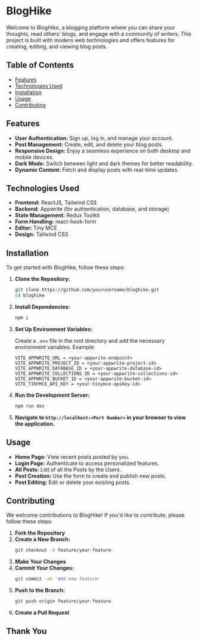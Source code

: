 # BlogHike

Welcome to BlogHike, a blogging platform where you can share your thoughts, read others' blogs, and engage with a community of writers. This project is built with modern web technologies and offers features for creating, editing, and viewing blog posts.

## Table of Contents

- [Features](#features)
- [Technologies Used](#technologies-used)
- [Installation](#installation)
- [Usage](#usage)
- [Contributing](#contributing)

## Features

- **User Authentication:** Sign up, log in, and manage your account.
- **Post Management:** Create, edit, and delete your blog posts.
- **Responsive Design:** Enjoy a seamless experience on both desktop and mobile devices.
- **Dark Mode:** Switch between light and dark themes for better readability.
- **Dynamic Content:** Fetch and display posts with real-time updates.

## Technologies Used

- **Frontend:** ReactJS, Tailwind CSS
- **Backend:** Appwrite (for authentication, database, and storage)
- **State Management:** Redux Toolkit
- **Form Handling:** react-hook-form
- **Editor:** Tiny MCE
- **Design:** Tailwind CSS

## Installation

To get started with BlogHike, follow these steps:

1. **Clone the Repository:**
    ```bash
    git clone https://github.com/yourusername/bloghike.git
    cd bloghike
    ```

2. **Install Dependencies:**
    ```bash
    npm i
    ```

3. **Set Up Environment Variables:**

   Create a `.env` file in the root directory and add the necessary environment variables. Example:
    ```env
    VITE_APPWRITE_URL = <your-appwrite-endpoint>
    VITE_APPWRITE_PROJECT_ID = <your-appwrite-project-id>
    VITE_APPWRITE_DATABASE_ID = <your-appwrite-database-id>
    VITE_APPWRITE_COLLECTIONS_ID = <your-appwrite-collections-id>
    VITE_APPWRITE_BUCKET_ID = <your-appwrite-bucket-id>
    VITE_TINYMCE_API_KEY = <your-tinymce-apiKey-id>
    ```

4. **Run the Development Server:**
    ```bash
    npm run dev
    ```

5. **Navigate to `http://localhost:<Port Number>` in your browser to view the application.**

## Usage

- **Home Page:** View recent posts posted by you.
- **Login Page:** Authenticate to access personalized features.
- **All Posts:** List of all the Posts by the Users.
- **Post Creation:** Use the form to create and publish new posts.
- **Post Editing:** Edit or delete your existing posts.

## Contributing

We welcome contributions to BlogHike! If you'd like to contribute, please follow these steps:

1. **Fork the Repository**
2. **Create a New Branch:**
    ```bash
    git checkout -b feature/your-feature
    ```
3. **Make Your Changes**
4. **Commit Your Changes:**
    ```bash
    git commit -am 'Add new feature'
    ```
5. **Push to the Branch:**
    ```bash
    git push origin feature/your-feature
    ```
6. **Create a Pull Request**

## Thank You